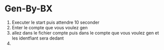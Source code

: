 # Gen-By-BX
1. Executer le start puis attendre 10 seconder
2. Enter le compte que vous voulez gen 
3. allez dans le fichier compte puis dans le compte que vous voulez gen et les identfiant sera dedant
4.
